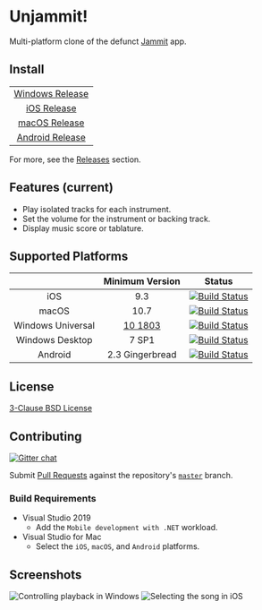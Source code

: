 # Unjammit!

Multi-platform clone of the defunct [Jammit](https://www.youtube.com/channel/UCTmh3zCCSybVNMye-3lozJQ) app.

## Install

| |
|:-:|
| [Windows Release](https://www.microsoft.com/store/apps/9MZJMJZMDD8Q) |
| [iOS Release](https://itunes.apple.com/us/app/unjammit/id1456516372) |
| [macOS Release](https://itunes.apple.com/us/app/unjammit/id1456515707) |
| [Android Release](https://play.google.com/store/apps/details?id=com.unjammit.player) |

For more, see the [Releases](https://github.com/hyvart/Unjammit/releases) section.

## Features (current)

- Play isolated tracks for each instrument.
- Set the volume for the instrument or backing track.
- Display music score or tablature.

## Supported Platforms

| | Minimum Version | Status |
|:-:|:-:|:-:|
| iOS | 9.3 | [![Build Status](https://dev.azure.com/hyvart/Unjammit/_apis/build/status/Pull%20Request?branchName=master&jobName=iOS)](https://dev.azure.com/hyvart/Unjammit/_build/latest?definitionId=61&branchName=master) |
| macOS | 10.7 | [![Build Status](https://dev.azure.com/hyvart/Unjammit/_apis/build/status/Pull%20Request?branchName=master&jobName=macOS)](https://dev.azure.com/hyvart/Unjammit/_build/latest?definitionId=61&branchName=master) |
| Windows Universal | [10 1803](https://docs.microsoft.com/en-us/windows/whats-new/whats-new-windows-10-version-1803) | [![Build Status](https://dev.azure.com/hyvart/Unjammit/_apis/build/status/Pull%20Request?branchName=master&jobName=Windows%20Universal)](https://dev.azure.com/hyvart/Unjammit/_build/latest?definitionId=61&branchName=master) |
| Windows Desktop | 7 SP1 | [![Build Status](https://dev.azure.com/hyvart/Unjammit/_apis/build/status/Pull%20Request?branchName=master&jobName=Windows%20Forms)](https://dev.azure.com/hyvart/Unjammit/_build/latest?definitionId=61&branchName=master) |
| Android | 2.3 Gingerbread | [![Build Status](https://dev.azure.com/hyvart/Unjammit/_apis/build/status/Pull%20Request?branchName=master&jobName=Android)](https://dev.azure.com/hyvart/Unjammit/_build/latest?definitionId=61&branchName=master) |

## License

[3-Clause BSD License](https://github.com/hyvart/Unjammit/blob/master/LICENSE.txt)

## Contributing

[![Gitter chat](https://badges.gitter.im/Unjammit/community.png)](https://gitter.im/Unjammit/community)

Submit [Pull Requests](https://github.com/hyvart/Unjammit/compare) against the repository's [`master`](https://github.com/hyvart/Unjammit/tree/master) branch.

### Build Requirements

- Visual Studio 2019
  - Add the `Mobile development with .NET` workload.
- Visual Studio for Mac
  - Select the `iOS`, `macOS`, and `Android` platforms.

## Screenshots

![Controlling playback in Windows](https://i.imgur.com/JTKk72o.png)
![Selecting the song in iOS](https://i.imgur.com/7eVtvqX.png)
